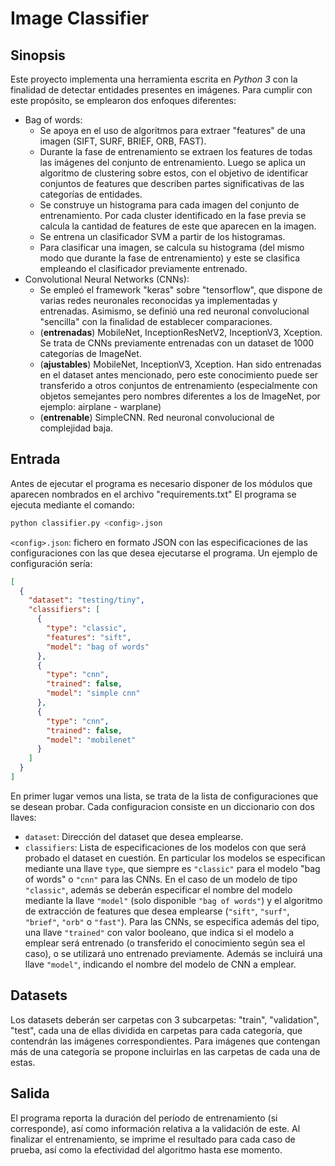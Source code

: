 # Image Classifier

## Sinopsis
Este proyecto implementa una herramienta escrita en *Python 3* con la finalidad de detectar entidades presentes en imágenes.
Para cumplir con este propósito, se emplearon dos enfoques diferentes:
* Bag of words:
  - Se apoya en el uso de algoritmos para extraer "features" de una imagen (SIFT, SURF, BRIEF, ORB, FAST).
  - Durante la fase de entrenamiento se extraen los features de todas las imágenes del conjunto de entrenamiento. Luego se aplica un algoritmo de clustering sobre estos, con el objetivo de identificar conjuntos de features que describen partes significativas de las categorías de entidades.
  - Se construye un histograma para cada imagen del conjunto de entrenamiento. Por cada cluster identificado en la fase previa se calcula la cantidad de features de este que aparecen en la imagen.
  - Se entrena un clasificador SVM a partir de los histogramas.
  - Para clasificar una imagen, se calcula su histograma (del mismo modo que durante la fase de entrenamiento) y este se clasifica empleando el clasificador previamente entrenado.
* Convolutional Neural Networks (CNNs):
  - Se empleó el framework "keras" sobre "tensorflow", que dispone de varias redes neuronales reconocidas ya implementadas y entrenadas. Asimismo, se definió una red neuronal convolucional "sencilla" con la finalidad de establecer comparaciones.
  - (__entrenadas__) MobileNet, InceptionResNetV2, InceptionV3, Xception. Se trata de CNNs previamente entrenadas con un dataset de 1000 categorías de ImageNet.
  - (__ajustables__) MobileNet, InceptionV3, Xception. Han sido entrenadas en el dataset antes mencionado, pero este conocimiento puede ser transferido a otros conjuntos de entrenamiento (especialmente con objetos semejantes pero nombres diferentes a los de ImageNet, por ejemplo: airplane - warplane)
  - (__entrenable__) SimpleCNN. Red neuronal convolucional de complejidad baja.

## Entrada
Antes de ejecutar el programa es necesario disponer de los módulos que aparecen nombrados en el archivo "requirements.txt"
El programa se ejecuta mediante el comando:

```bash
python classifier.py <config>.json
```

`<config>.json`: fichero en formato JSON con las especificaciones de las configuraciones con las que desea ejecutarse el programa. Un ejemplo de configuración sería:
```json
[
  {
    "dataset": "testing/tiny",
    "classifiers": [
      {
        "type": "classic",
        "features": "sift",
        "model": "bag of words"
      },
      {
        "type": "cnn",
        "trained": false,
        "model": "simple cnn"
      },
      {
        "type": "cnn",
        "trained": false,
        "model": "mobilenet"
      }
    ]
  }
]
```
En primer lugar vemos una lista, se trata de la lista de configuraciones que se desean probar. Cada configuracion consiste en un diccionario con dos llaves:
* `dataset`: Dirección del dataset que desea emplearse.
* `classifiers`: Lista de especificaciones de los modelos con que será probado el dataset en cuestión.
En particular los modelos se especifican mediante una llave `type`, que siempre es `"classic"` para el modelo "bag of words" o `"cnn"` para las CNNs.
En el caso de un modelo de tipo `"classic"`, además se deberán especificar el nombre del modelo mediante la llave `"model"` (solo disponible `"bag of words"`) y el algoritmo de extracción de features que desea emplearse (`"sift"`, `"surf"`, `"brief"`, `"orb"` o `"fast"`).
Para las CNNs, se especifica además del tipo, una llave `"trained"` con valor booleano, que indica si el modelo a emplear será entrenado (o transferido el conocimiento según sea el caso), o se utilizará uno entrenado previamente. Además se incluirá una llave `"model"`, indicando el nombre del modelo de CNN a emplear.

## Datasets

Los datasets deberán ser carpetas con 3 subcarpetas: "train", "validation", "test", cada una de ellas dividida en carpetas para cada categoría, que contendrán las imágenes correspondientes. Para imágenes que contengan más de una categoría se propone incluirlas en las carpetas de cada una de estas.

## Salida
El programa reporta la duración del período de entrenamiento (si corresponde), así como información relativa a la validación de este. Al finalizar el entrenamiento, se imprime el resultado para cada caso de prueba, así como la efectividad del algoritmo hasta ese momento.
